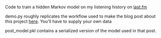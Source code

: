 Code to train a hidden Markov model on my listening history on [last.fm](http://www.last.fm)

demo.py roughly replicates the workflow used to make the blog post about this project [here](https://adeveau.github.io///2017/10/20/hmm_lastfm/). You'll have to supply your own data

post_model.pkl contains a serialized version of the model used in that post.
